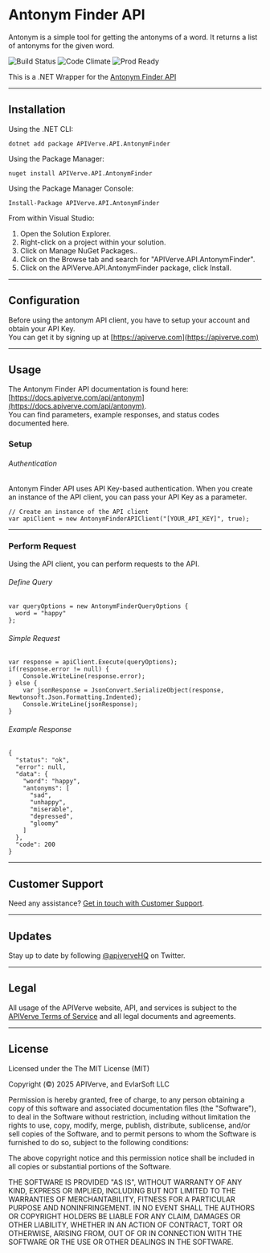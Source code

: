 Antonym Finder API
============

Antonym is a simple tool for getting the antonyms of a word. It returns a list of antonyms for the given word.

![Build Status](https://img.shields.io/badge/build-passing-green)
![Code Climate](https://img.shields.io/badge/maintainability-B-purple)
![Prod Ready](https://img.shields.io/badge/production-ready-blue)

This is a .NET Wrapper for the [Antonym Finder API](https://apiverve.com/marketplace/api/antonym)

---

## Installation

Using the .NET CLI:
```
dotnet add package APIVerve.API.AntonymFinder
```

Using the Package Manager:
```
nuget install APIVerve.API.AntonymFinder
```

Using the Package Manager Console:
```
Install-Package APIVerve.API.AntonymFinder
```

From within Visual Studio:

1. Open the Solution Explorer.
2. Right-click on a project within your solution.
3. Click on Manage NuGet Packages..
4. Click on the Browse tab and search for "APIVerve.API.AntonymFinder".
5. Click on the APIVerve.API.AntonymFinder package, click Install.


---

## Configuration

Before using the antonym API client, you have to setup your account and obtain your API Key.  
You can get it by signing up at [https://apiverve.com](https://apiverve.com)

---

## Usage

The Antonym Finder API documentation is found here: [https://docs.apiverve.com/api/antonym](https://docs.apiverve.com/api/antonym).  
You can find parameters, example responses, and status codes documented here.

### Setup

###### Authentication
Antonym Finder API uses API Key-based authentication. When you create an instance of the API client, you can pass your API Key as a parameter.

```
// Create an instance of the API client
var apiClient = new AntonymFinderAPIClient("[YOUR_API_KEY]", true);
```

---


### Perform Request
Using the API client, you can perform requests to the API.

###### Define Query

```
var queryOptions = new AntonymFinderQueryOptions {
  word = "happy"
};
```

###### Simple Request

```
var response = apiClient.Execute(queryOptions);
if(response.error != null) {
	Console.WriteLine(response.error);
} else {
    var jsonResponse = JsonConvert.SerializeObject(response, Newtonsoft.Json.Formatting.Indented);
    Console.WriteLine(jsonResponse);
}
```

###### Example Response

```
{
  "status": "ok",
  "error": null,
  "data": {
    "word": "happy",
    "antonyms": [
      "sad",
      "unhappy",
      "miserable",
      "depressed",
      "gloomy"
    ]
  },
  "code": 200
}
```

---

## Customer Support

Need any assistance? [Get in touch with Customer Support](https://apiverve.com/contact).

---

## Updates
Stay up to date by following [@apiverveHQ](https://twitter.com/apiverveHQ) on Twitter.

---

## Legal

All usage of the APIVerve website, API, and services is subject to the [APIVerve Terms of Service](https://apiverve.com/terms) and all legal documents and agreements.

---

## License
Licensed under the The MIT License (MIT)

Copyright (&copy;) 2025 APIVerve, and EvlarSoft LLC

Permission is hereby granted, free of charge, to any person obtaining a copy of this software and associated documentation files (the "Software"), to deal in the Software without restriction, including without limitation the rights to use, copy, modify, merge, publish, distribute, sublicense, and/or sell copies of the Software, and to permit persons to whom the Software is furnished to do so, subject to the following conditions:

The above copyright notice and this permission notice shall be included in all copies or substantial portions of the Software.

THE SOFTWARE IS PROVIDED "AS IS", WITHOUT WARRANTY OF ANY KIND, EXPRESS OR IMPLIED, INCLUDING BUT NOT LIMITED TO THE WARRANTIES OF MERCHANTABILITY, FITNESS FOR A PARTICULAR PURPOSE AND NONINFRINGEMENT. IN NO EVENT SHALL THE AUTHORS OR COPYRIGHT HOLDERS BE LIABLE FOR ANY CLAIM, DAMAGES OR OTHER LIABILITY, WHETHER IN AN ACTION OF CONTRACT, TORT OR OTHERWISE, ARISING FROM, OUT OF OR IN CONNECTION WITH THE SOFTWARE OR THE USE OR OTHER DEALINGS IN THE SOFTWARE.
